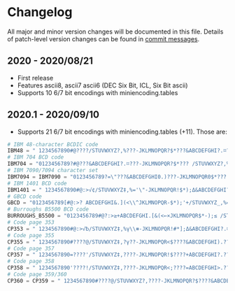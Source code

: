 # Changelog
All major and minor version changes will be documented in this file. Details of
patch-level version changes can be found in [commit messages](../../commits/master).

## 2020 - 2020/08/21
- First release
- Features ascii8, ascii7 ascii6 (DEC Six Bit, ICL, Six Bit ascii)
- Supports 10 6/7 bit encodings with miniencoding.tables

## 2020.1 - 2020/09/10
- Supports 21 6/7 bit encodings with miniencoding.tables (+11). Those are:
```python
# IBM 48-character BCDIC code
IBM48 = " 1234567890#@????/STUVWXYZ?,%???-JKLMNOPQR?$*???&ABCDEFGHI?.⌑???"
# IBM 704 BCD code
IBM704 = "0123456789?#@???&ABCDEFGHI?.⌑???-JKLMNOPQR?$*??? /STUVWXYZ?,%???"
# IBM 7090/7094 character set
IBM7094 = IBM7090 = "0123456789?=\"???&ABCDEFGHI0.)???-JKLMNOPQR0$*??? /STUVWXYZ±,(???"
# IBM 1401 BCD code
IBM1401 = " 1234567890#@:>√¢/STUVWXYZ‡,%='\"-JKLMNOPQR!$*);Δ&ABCDEFGHI?.⌑(<⯒"
# GBCD code
GBCD = "0123456789[#@:>? ABCDEFGHI&.](<\\^JKLMNOPQR-$*);'+/STUVWXYZ_,%=\"!"
# Burroughs B5500 BCD code
BURROUGHS_B5500 = "0123456789#@?:>≥+ABCDEFGHI.[&(<←×JKLMNOPQR$*-);≤ /STUVWXYZ,%≠=]\""
# Code page 353
CP353 = " 1234567890#@:>√␢/STUVWXYZ‡,%γ\\⧻-JKLMNOPQR!#*];Δ&ABCDEFGHI?.⌑[<⯒"
# Code page 355
CP355 = " 1234567890#????@/STUVWXYZ‡,?γ??-JKLMNOPQR<$????&ABCDEFGHI).????"
# Code page 357
CP357 = " 1234567890=????'/STUVWXYZ‡,????-JKLMNOPQR!$????+ABCDEFGHI?.????"
# Code page 358
CP358 = " 1234567890'????!/STUVWXYZ‡,????-JKLMNOPQR<;????=ABCDEFGHI>.????"
# Code page 359/360
CP360 = CP359 = " 1234567890#????@/STUVWXYZ?,????-JKLMNOPQR?$????&ABCDEFGHI?.????"
```
